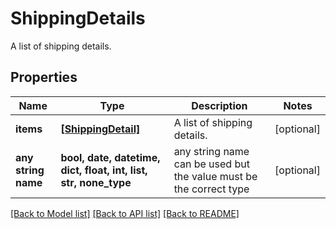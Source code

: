 # ShippingDetails

A list of shipping details.

## Properties
Name | Type | Description | Notes
------------ | ------------- | ------------- | -------------
**items** | [**[ShippingDetail]**](ShippingDetail.md) | A list of shipping details. | [optional] 
**any string name** | **bool, date, datetime, dict, float, int, list, str, none_type** | any string name can be used but the value must be the correct type | [optional]

[[Back to Model list]](../README.md#documentation-for-models) [[Back to API list]](../README.md#documentation-for-api-endpoints) [[Back to README]](../README.md)


